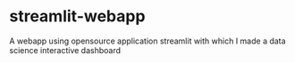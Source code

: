 # streamlit-webapp
A webapp using opensource application streamlit with which I made a data science interactive dashboard
